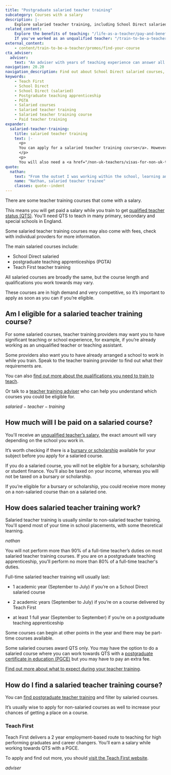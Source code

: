 ```yaml
---
title: "Postgraduate salaried teacher training"
subcategory: Courses with a salary
description: |-
    Explore salaried teacher training, including School Direct salaried courses, postgraduate teaching apprenticeships and training delivered by Teach First.
related_content:
    Explore the benefits of teaching: "/life-as-a-teacher/pay-and-benefits"
    If you've worked as an unqualified teacher: "/train-to-be-a-teacher/assessment-only-route-to-qts"
external_content:
    - content/train-to-be-a-teacher/promos/find-your-course
cta_adviser:
  adviser:
    text: "An adviser with years of teaching experience can answer all your questions about salaried teacher training. Chat by phone, text or email, as little or as often as you need."
navigation: 20.20
navigation_description: Find out about School Direct salaried courses, postgraduate teaching apprenticeships and training delivered by Teach First.
keywords:
    - Teach First
    - School Direct
    - School Direct (salaried)
    - Postgraduate teaching apprenticeship
    - PGTA
    - Salaried courses
    - Salaried teacher training
    - Salaried teacher training course
    - Paid teacher training
expander:
  salaried-teacher-training:
    title: salaried teacher training
    text: |-
      <p>
      You can apply for a salaried teacher training course</a>. However, these courses are limited in number and very competitive. On this type of course you can earn money while you train in a school. Some salaried courses may also charge fees.
      </p>
      <p>
      You will also need a <a href="/non-uk-teachers/visas-for-non-uk-trainees">visa or immigration status</a> allowing you to work in the UK.</p>
quote:
  nathan:
    text: "From the outset I was working within the school, learning and training in the classroom whilst being supported by qualified teachers and mentors. This gave me valuable experience of school life and a real feel for school."
    name: "Nathan, salaried teacher trainee"
    classes: quote--indent
---
```


There are some teacher training courses that come with a salary. 

This means you will get paid a salary while you train to get [qualified teacher status (QTS)](/train-to-be-a-teacher/what-is-qts). You'll need QTS to teach in many primary, secondary and special schools in England. 

Some salaried teacher training courses may also come with fees, check with individual provders for more information. 

The main salaried courses include:

* School Direct salaried
* postgraduate teaching apprenticeships (PGTA)
* Teach First teacher training

All salaried courses are broadly the same, but the course length and qualifications you work towards may vary.

These courses are in high demand and very competitive, so it’s important to apply as soon as you can if you’re eligible. 

## Am I eligible for a salaried teacher training course? 

For some salaried courses, teacher training providers may want you to have significant teaching or school experience, for example, if you’re already working as an unqualified teacher or teaching assistant.  

Some providers also want you to have already arranged a school to work in while you train. Speak to the teacher training provider to find out what their requirements are. 

You can also [find out more about the qualifications you need to train to teach](/train-to-be-a-teacher/qualifications-you-need-to-teach). 

Or talk to a [teacher training adviser](/teacher-training-advisers) who can help you understand which courses you could be eligible for. 

$salaried-teacher-training$

## How much will I be paid on a salaried course? 

You'll receive an [unqualified teacher’s salary](/life-as-a-teacher/pay-and-benefits/teacher-pay), the exact amount will vary depending on the school you work in. 

It’s worth checking if there is a [bursary or scholarship](/funding-and-support/scholarships-and-bursaries) available for your subject before you apply for a salaried course. 

If you do a salaried course, you will not be eligible for a bursary, scholarship or student finance. You’ll also be taxed on your income, whereas you will not be taxed on a bursary or scholarship. 

If you’re eligible for a bursary or scholarship, you could receive more money on a non-salaried course than on a salaried one. 

## How does salaried teacher training work? 

Salaried teacher training is usually similar to non-salaried teacher training. You'll spend most of your time in school placements, with some theoretical learning. 

$nathan$

You will not perform more than 90% of a full-time teacher’s duties on most salaried teacher training courses. If you are on a postgraduate teaching apprenticeship, you'll perform no more than 80% of a full-time teacher's duties. 

Full-time salaried teacher training will usually last: 

* 1 academic year (September to July) if you’re on a School Direct salaried course 

* 2 academic years (September to July) if you’re on a course delivered by Teach First 

* at least 1 full year (September to September) if you’re on a postgraduate teaching apprenticeship

Some courses can begin at other points in the year and there may be part-time courses available. 

Some salaried courses award QTS only. You may have the option to do a salaried course where you can work towards QTS with a [postgraduate certificate in education (PGCE)](/train-to-be-a-teacher/what-is-a-pgce) but you may have to pay an extra fee. 

[Find out more about what to expect during your teacher training](/train-to-be-a-teacher/initial-teacher-training). 

## How do I find a salaried teacher training course? 

You can [find postgraduate teacher training](https://find-teacher-training-courses.service.gov.uk/) and filter by salaried courses. 

It’s usually wise to apply for non-salaried courses as well to increase your chances of getting a place on a course. 

### Teach First 

Teach First delivers a 2 year employment-based route to teaching for high performing graduates and career changers. You’ll earn a salary while working towards QTS with a PGCE. 

To apply and find out more, you should [visit the Teach First website](https://www.teachfirst.org.uk/).

$adviser$